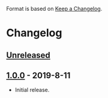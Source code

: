 Format is based on [Keep a Changelog](https://keepachangelog.com/en/1.0.0/).

# Changelog
## [Unreleased]
## [1.0.0] - 2019-8-11
- Initial release.

[Unreleased]: ToolbotEquipmentSwap
[1.0.0]: ToolbotEquipmentSwap
